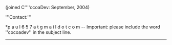 

(joined C''''ocoaDev: September, 2004)

'''Contact:'''

*p a u l 6 5 7   a t    g m a i l  d o t  c o m  -- Important: please include the word ''cocoadev'' in the subject line.



----